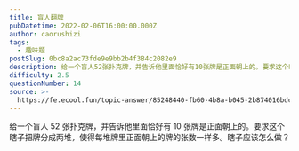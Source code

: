 ```yaml
---
title: 盲人翻牌
pubDatetime: 2022-02-06T16:00:00.000Z
author: caorushizi
tags:
  - 趣味题
postSlug: 0bc8a2ac73fde9e9bb2b4f384c2082e9
description: 给一个盲人52张扑克牌，并告诉他里面恰好有10张牌是正面朝上的。要求这个瞎子把牌分成两堆，使得每堆牌里正面朝上的牌的张数一样多。瞎子应该怎么做？
difficulty: 2.5
questionNumber: 14
source: >-
  https://fe.ecool.fun/topic-answer/85248440-fb60-4b8a-b045-2b874016bdc4?orderBy=updateTime&order=desc&tagId=17
---
```


给一个盲人 52 张扑克牌，并告诉他里面恰好有 10 张牌是正面朝上的。要求这个瞎子把牌分成两堆，使得每堆牌里正面朝上的牌的张数一样多。瞎子应该怎么做？
